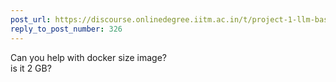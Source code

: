 ```yaml
---
post_url: https://discourse.onlinedegree.iitm.ac.in/t/project-1-llm-based-automation-agent-discussion-thread-tds-jan-2025/164277/327
reply_to_post_number: 326
---
```

Can you help with docker size image?  
is it 2 GB?